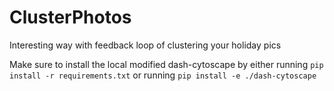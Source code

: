 # ClusterPhotos

Interesting way with feedback loop of clustering your holiday pics

Make sure to install the local modified dash-cytoscape by either running `pip install -r requirements.txt` or running `pip install -e ./dash-cytoscape`
